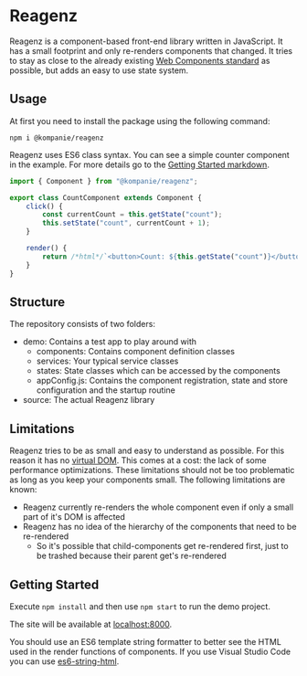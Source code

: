 # Reagenz

Reagenz is a component-based front-end library written in JavaScript.
It has a small footprint and only re-renders components that changed.
It tries to stay as close to the already existing [Web Components standard](https://developer.mozilla.org/en-US/docs/Web/Web_Components) as possible, but adds an easy to use state system.

## Usage

At first you need to install the package using the following command:
```
npm i @kompanie/reagenz
```

Reagenz uses ES6 class syntax.
You can see a simple counter component in the example.
For more details go to the [Getting Started markdown](documentation/GETTING_STARTED.md).

```js
import { Component } from "@kompanie/reagenz";

export class CountComponent extends Component {
    click() {
        const currentCount = this.getState("count");
        this.setState("count", currentCount + 1);
    }

    render() {
        return /*html*/`<button>Count: ${this.getState("count")}</button>`;
    }
}
```

## Structure

The repository consists of two folders:
* demo: Contains a test app to play around with
    * components: Contains component definition classes
    * services: Your typical service classes
    * states: State classes which can be accessed by the components
    * appConfig.js: Contains the component registration, state and store configuration and the startup routine
* source: The actual Reagenz library

## Limitations

Reagenz tries to be as small and easy to understand as possible.
For this reason it has no [virtual DOM](https://en.wikipedia.org/wiki/Virtual_DOM).
This comes at a cost: the lack of some performance optimizations.
These limitations should not be too problematic as long as you keep your components small.
The following limitations are known:
* Reagenz currently re-renders the whole component even if only a small part of it's DOM is affected
* Reagenz has no idea of the hierarchy of the components that need to be re-rendered
    * So it's possible that child-components get re-rendered first, just to be trashed because their parent get's re-rendered

## Getting Started

Execute `npm install` and then use `npm start` to run the demo project.

The site will be available at [localhost:8000](http://localhost:8000).

You should use an ES6 template string formatter to better see the HTML used in the render functions of components.
If you use Visual Studio Code you can use [es6-string-html](https://marketplace.visualstudio.com/items?itemName=Tobermory.es6-string-html).